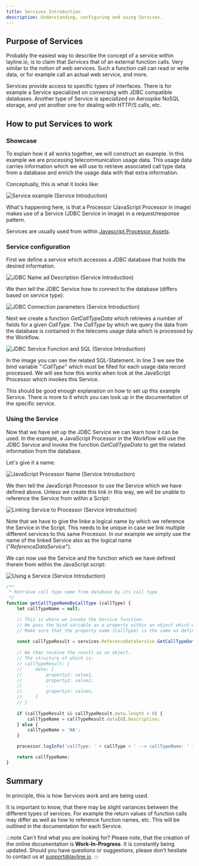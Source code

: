 ```yaml
---
title: Services Introduction
description: Understanding, configuring and using Services.
---
```


## Purpose of Services

Probably the easiest way to describe the concept of a service within layline.io, is to claim that _Services_ that of an external function calls.
Very similar to the notion of web services. 
Such a function call can read or write data, or for example call an actual web service, and more.

Services provide access to specific types of interfaces. 
There is for example a Service specialized on conversing with JDBC compatible databases.
Another type of Service is specialized on Aerospike NoSQL storage, and yet another one for dealing with HTTP/S calls, etc.

## How to put Services to work

### Showcase

To explain how it all works together, we will construct an example. 
In this example we are processing telecommunication usage data. 
This usage data carries information which we will use to retrieve associated call type data from a database and enrich the usage data with that extra information.

Conceptually, this is what it looks like:

![](.asset-service-introduction_images/109e824e.png "Service example (Service Introduction)")

What's happening here, is that a Processor (JavaScript Processor in image) makes use of a Service (JDBC Service in image) in a request/response pattern. 

Services are usually used from within [Javascript Processor Assets](/docs/assets/processors-flow/asset-flow-javascript).

### Service configuration

First we define a service which accesses a JDBC database that holds the desired information.

![](.asset-service-introduction_images/d839abd3.png "JDBC Name ad Description (Service Introduction)")

We then tell the JDBC Service how to connect to the database (differs based on service type):

![](.asset-service-introduction_images/c4d2ca13.png "JDBC Connection parameters (Service Introduction)")

Next we create a function _GetCallTypeData_ which retrieves a number of fields for a given _CallType_.
The _CallType_ by which we query the data from the database is contained in the telecoms usage data which is processed by the Workflow.

![](.asset-service-introduction_images/50bc5293.png "JDBC Service Function and SQL (Service Introduction)")

In the image you can see the related SQL-Statement. 
In line 3 we see the bind variable "_:CallType_" which must be filled for each usage data record processed.
We will see how this works when look at the JavaScript Processor which invokes this Service.

This should be good enough explanation on how to set up this example Service. 
There is more to it which you can look up in the documentation of the specific service. 

### Using the Service

Now that we have set up the JDBC Service we can learn how it can be used.
In the example, a JavaScript Processor in the Workflow will use the JDBC Service and invoke the function _GetCallTypeData_ to get the related information from the database. 

Let's give it a name:

![](.asset-service-introduction_images/dae88019.png "JavaScript Processor Name (Service Introduction)")

We then tell the JavaScript Processor to use the Service which we have defined above.
Unless we create this link in this way, we will be unable to reference the Service from within a Script:

![](.asset-service-introduction_images/cb415403.png "Linking Service to Processor (Service Introduction)")

Note that we have to give the linke a logical name by which we reference the Service in the Script. 
This needs to be unique in case we link multiple different services to this same Processor.
In our example we simply use the name of the linked Service also as the logical name ("_ReferenceDataService_").

We can now use the Service and the function which we have defined therein from within the JavaScript script:

![](.asset-service-introduction_images/01e4cd39.png "Using a Service (Service Introduction)")

``` js
/**
 * Retrieve call type name from database by its call type
 */
function getCallTypeNameByCallType (callType) {
    let callTypeName = null;

    // This is where we invoke the Service function.
    // We pass the bind variable as a property within an object which we pass like so: {CallType: callType}.
    // Make sure that the property name (CallType) is the same as defined in the Service. 
     
    const callTypeResult = services.ReferenceDataService.GetCallTypeData({CallType: callType});
    
    // We then receive the result as an object.
    // The structure of which is:
    // callTypeResult: {
    //     data: [
    //         property1: value1,
    //         property2: value2,
    //         ...
    //         propertyn: valuen,
    //     ]
    // }
    
    if (callTypeResult && callTypeResult.data.length > 0) {
        callTypeName = callTypeResult.data[0].Description;
    } else {
        callTypeName = 'NA';
    }

    processor.logInfo('callType: ' + callType + ' --> callTypeName: ' + callTypeName ); // DEBUG

    return callTypeName;
}
```

## Summary

In principle, this is how Services work and are being used.

It is important to know, that there may be slight variances between the different types of services.
For example the return values of function calls may differ as well as how to reference function names, etc.
This will be outlined in the documentation for each Service.

:::note Can't find what you are looking for?
Please note, that the creation of the online documentation is **Work-In-Progress**. It is constantly being updated.
Should you have questions or suggestions, please don't hesitate to contact us at support@layline.io.
:::

